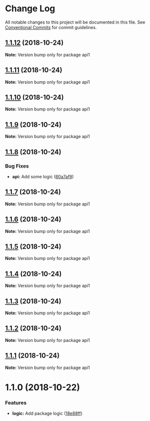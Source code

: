 # Change Log

All notable changes to this project will be documented in this file.
See [Conventional Commits](https://conventionalcommits.org) for commit guidelines.

## [1.1.12](https://github.com/andreaspalsson/monotest/compare/api1@1.1.11...api1@1.1.12) (2018-10-24)

**Note:** Version bump only for package api1





## [1.1.11](https://github.com/andreaspalsson/monotest/compare/api1@1.1.10...api1@1.1.11) (2018-10-24)

**Note:** Version bump only for package api1





## [1.1.10](https://github.com/andreaspalsson/monotest/compare/api1@1.1.9...api1@1.1.10) (2018-10-24)

**Note:** Version bump only for package api1





## [1.1.9](https://github.com/andreaspalsson/monotest/compare/api1@1.1.8...api1@1.1.9) (2018-10-24)

**Note:** Version bump only for package api1





## [1.1.8](https://github.com/andreaspalsson/monotest/compare/api1@1.1.7...api1@1.1.8) (2018-10-24)


### Bug Fixes

* **api:** Add some logic ([60a7af9](https://github.com/andreaspalsson/monotest/commit/60a7af9))





## [1.1.7](https://github.com/andreaspalsson/monotest/compare/api1@1.1.6...api1@1.1.7) (2018-10-24)

**Note:** Version bump only for package api1





## [1.1.6](https://github.com/andreaspalsson/monotest/compare/api1@1.1.5...api1@1.1.6) (2018-10-24)

**Note:** Version bump only for package api1





## [1.1.5](https://github.com/andreaspalsson/monotest/compare/api1@1.1.4...api1@1.1.5) (2018-10-24)

**Note:** Version bump only for package api1





## [1.1.4](https://github.com/andreaspalsson/monotest/compare/api1@1.1.3...api1@1.1.4) (2018-10-24)

**Note:** Version bump only for package api1





## [1.1.3](https://github.com/andreaspalsson/monotest/compare/api1@1.1.2...api1@1.1.3) (2018-10-24)

**Note:** Version bump only for package api1





## [1.1.2](https://github.com/andreaspalsson/monotest/compare/api1@1.1.1...api1@1.1.2) (2018-10-24)

**Note:** Version bump only for package api1





## [1.1.1](https://github.com/andreaspalsson/monotest/compare/api1@1.1.0...api1@1.1.1) (2018-10-24)

**Note:** Version bump only for package api1





# 1.1.0 (2018-10-22)


### Features

* **logic:** Add package logic ([18e88ff](https://github.com/andreaspalsson/monotest/commit/18e88ff))
